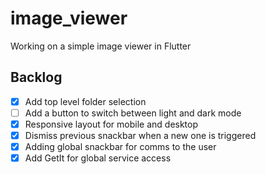 # image_viewer
Working on a simple image viewer in Flutter

## Backlog
* [X] Add top level folder selection
* [ ] Add a button to switch between light and dark mode
* [X] Responsive layout for mobile and desktop
* [X] Dismiss previous snackbar when a new one is triggered
* [X] Adding global snackbar for comms to the user
* [X] Add GetIt for global service access